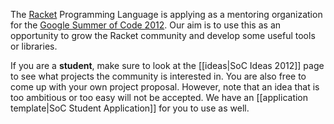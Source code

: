 The [Racket](http://www.racket-lang.org) Programming Language is applying as a mentoring organization for the [Google Summer of Code 2012](http://www.google-melange.com/gsoc/homepage/google/gsoc2012). Our aim is to use this as an opportunity to grow the Racket community and develop some useful tools or libraries.

If you are a **student**, make sure to look at the [[ideas|SoC Ideas 2012]] page to see what projects the community is interested in. You are also free to come up with your own project proposal. However, note that an idea that is too ambitious or too easy will not be accepted. We have an [[application template|SoC Student Application]] for you to use as well.